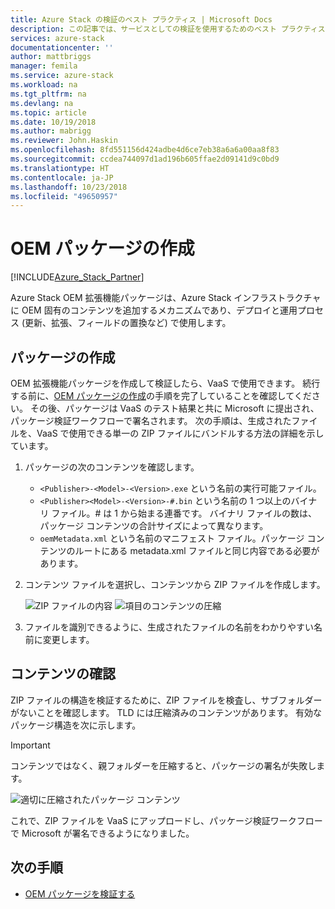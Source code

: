 ```yaml
---
title: Azure Stack の検証のベスト プラクティス | Microsoft Docs
description: この記事では、サービスとしての検証を使用するためのベスト プラクティスについて説明します。
services: azure-stack
documentationcenter: ''
author: mattbriggs
manager: femila
ms.service: azure-stack
ms.workload: na
ms.tgt_pltfrm: na
ms.devlang: na
ms.topic: article
ms.date: 10/19/2018
ms.author: mabrigg
ms.reviewer: John.Haskin
ms.openlocfilehash: 8fd551156d424adbe4d6ce7eb38a6a6a00aa8f83
ms.sourcegitcommit: ccdea744097d1ad196b605ffae2d09141d9c0bd9
ms.translationtype: HT
ms.contentlocale: ja-JP
ms.lasthandoff: 10/23/2018
ms.locfileid: "49650957"
---
```

# <a name="create-an-oem-package"></a>OEM パッケージの作成

[!INCLUDE[Azure_Stack_Partner](./includes/azure-stack-partner-appliesto.md)]

Azure Stack OEM 拡張機能パッケージは、Azure Stack インフラストラクチャに OEM 固有のコンテンツを追加するメカニズムであり、デプロイと運用プロセス (更新、拡張、フィールドの置換など) で使用します。

## <a name="creating-the-package"></a>パッケージの作成

OEM 拡張機能パッケージを作成して検証したら、VaaS で使用できます。  続行する前に、[OEM パッケージの作成](https://microsoft.sharepoint.com/:w:/r/teams/cloudsolutions/Sacramento/_layouts/15/Doc.aspx?sourcedoc=%7BD7406069-7661-419C-B3B1-B6A727AB3972%7D&file=Azure%20Stack%20OEM%20Extension%20Package.docx&action=default&mobileredirect=true)の手順を完了していることを確認してください。 その後、パッケージは VaaS のテスト結果と共に Microsoft に提出され、パッケージ検証ワークフローで署名されます。 次の手順は、生成されたファイルを、VaaS で使用できる単一の ZIP ファイルにバンドルする方法の詳細を示しています。

1. パッケージの次のコンテンツを確認します。
    - `<Publisher>-<Model>-<Version>.exe` という名前の実行可能ファイル。
    - `<Publisher><Model>-<Version>-#.bin` という名前の 1 つ以上のバイナリ ファイル。# は 1 から始まる連番です。 バイナリ ファイルの数は、パッケージ コンテンツの合計サイズによって異なります。
    - `oemMetadata.xml` という名前のマニフェスト ファイル。パッケージ コンテンツのルートにある metadata.xml ファイルと同じ内容である必要があります。

2. コンテンツ ファイルを選択し、コンテンツから ZIP ファイルを作成します。

    ![ZIP ファイルの内容](media/vaas-create-oem-package-1.png) ![項目のコンテンツの圧縮](media/vaas-create-oem-package-2.png)

3. ファイルを識別できるように、生成されたファイルの名前をわかりやすい名前に変更します。

## <a name="verifying-the-contents"></a>コンテンツの確認

ZIP ファイルの構造を検証するために、ZIP ファイルを検査し、サブフォルダーがないことを確認します。 TLD には圧縮済みのコンテンツがあります。 有効なパッケージ構造を次に示します。
> [!IMPORTANT]
> コンテンツではなく、親フォルダーを圧縮すると、パッケージの署名が失敗します。

![適切に圧縮されたパッケージ コンテンツ](media/vaas-create-oem-package-3.png)

これで、ZIP ファイルを VaaS にアップロードし、パッケージ検証ワークフローで Microsoft が署名できるようになりました。

## <a name="next-steps"></a>次の手順

- [OEM パッケージを検証する](azure-stack-vaas-validate-oem-package.md)
